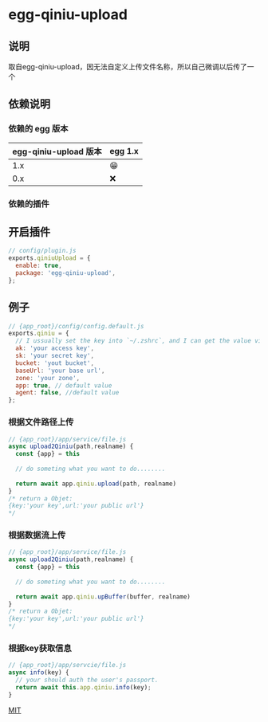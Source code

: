 # egg-qiniu-upload


<!--
Description here.
-->
## 说明
取自egg-qiniu-upload，因无法自定义上传文件名称，所以自己微调以后传了一个
## 依赖说明

### 依赖的 egg 版本

egg-qiniu-upload 版本 | egg 1.x
--- | ---
1.x | 😁
0.x | ❌

### 依赖的插件
<!--

如果有依赖其它插件，请在这里特别说明。如

- security
- multipart

-->

## 开启插件

```js
// config/plugin.js
exports.qiniuUpload = {
  enable: true,
  package: 'egg-qiniu-upload',
};
```
## 例子
```js
// {app_root}/config/config.default.js
exports.qiniu = {
  // I ussually set the key into `~/.zshrc`, and I can get the value via `process.env.key`, It's very safe~
  ak: 'your access key',
  sk: 'your secret key',
  bucket: 'yout bucket',
  baseUrl: 'your base url',
  zone: 'your zone',
  app: true, // default value
  agent: false, //default value
};
```
### 根据文件路径上传
```js
// {app_root}/app/service/file.js
async upload2Qiniu(path,realname) {
  const {app} = this
 
  // do someting what you want to do........
 
  return await app.qiniu.upload(path, realname)
}
/* return a Objet:
{key:'your key',url:'your public url'}
*/
```
### 根据数据流上传
```js
// {app_root}/app/service/file.js
async upload2Qiniu(path,realname) {
  const {app} = this
 
  // do someting what you want to do........
 
  return await app.qiniu.upBuffer(buffer, realname)
}
/* return a Objet:
{key:'your key',url:'your public url'}
*/
```
### 根据key获取信息
```js
// {app_root}/app/servcie/file.js
async info(key) {
  // your should auth the user's passport.
  return await this.app.qiniu.info(key);
}
```

[MIT](LICENSE)
